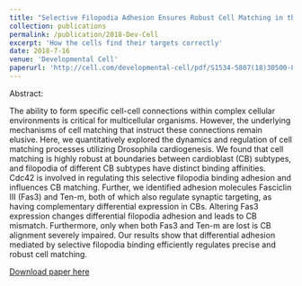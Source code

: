 ```yaml
---
title: "Selective Filopodia Adhesion Ensures Robust Cell Matching in the Drosophila Heart"
collection: publications
permalink: /publication/2018-Dev-Cell
excerpt: 'How the cells find their targets correctly'
date: 2018-7-16
venue: 'Developmental Cell'
paperurl: 'http://cell.com/developmental-cell/pdf/S1534-5807(18)30500-8.pdf'
---
```

Abstract:

The ability to form specific cell-cell connections within complex cellular environments is critical for multicellular organisms. However, the underlying mechanisms of cell matching that instruct these connections remain elusive. Here, we quantitatively explored the dynamics and regulation of cell matching processes utilizing Drosophila cardiogenesis. We found that cell matching is highly robust at boundaries between cardioblast (CB) subtypes, and filopodia of different CB subtypes have distinct binding affinities. Cdc42 is involved in regulating this selective filopodia binding adhesion and influences CB matching. Further, we identified adhesion molecules Fasciclin III (Fas3) and Ten-m, both of which also regulate synaptic targeting, as having complementary differential expression in CBs. Altering Fas3 expression changes differential filopodia adhesion and leads to CB mismatch. Furthermore, only when both Fas3 and Ten-m are lost is CB alignment severely impaired. Our results show that differential adhesion mediated by selective filopodia binding efficiently regulates precise and robust cell matching.

[Download paper here](http://cell.com/developmental-cell/pdf/S1534-5807(18)30500-8.pdf)
